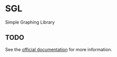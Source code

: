 # SGL
Simple Graphing Library

## TODO

See the [official documentation](https://veselink1.github.io/SGL-Docs/annotated.html) for more information.
